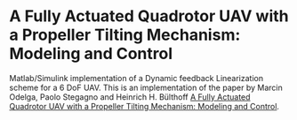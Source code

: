 # A Fully Actuated Quadrotor UAV with a Propeller Tilting Mechanism: Modeling and Control
Matlab/Simulink implementation of a Dynamic feedback Linearization scheme for a 6 DoF UAV. This is an implementation of the paper by Marcin Odelga, Paolo Stegagno and Heinrich H. Bülthoff [A Fully Actuated Quadrotor UAV with a Propeller Tilting Mechanism: Modeling and Control](https://ieeexplore.ieee.org/document/7576784).
